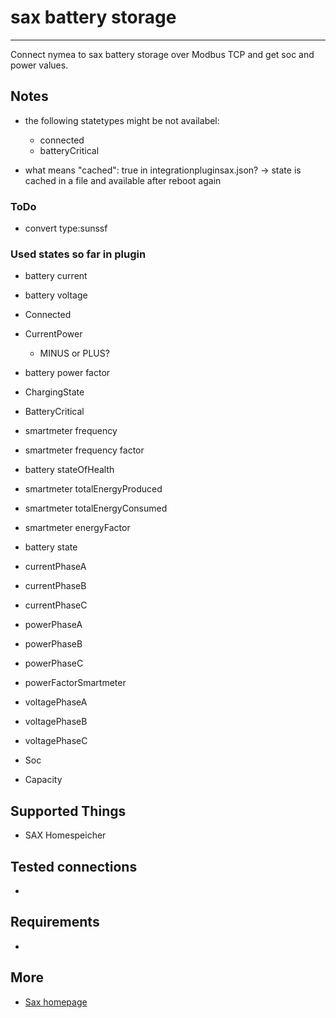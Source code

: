 # sax battery storage
--------------------------------

Connect nymea to sax battery storage over Modbus TCP and get soc and power values.


## Notes

* the following statetypes might be not availabel:
    + connected
    + batteryCritical

* what means "cached": true in integrationpluginsax.json?
    -> state is cached in a file and available after reboot again

### ToDo 
+ convert type:sunssf

### Used states so far in plugin

+ battery current

+ battery voltage

+ Connected

+ CurrentPower
    * MINUS or PLUS?
+ battery power factor

+ ChargingState

+ BatteryCritical

+ smartmeter frequency
+ smartmeter frequency factor

+ battery stateOfHealth

+ smartmeter totalEnergyProduced
+ smartmeter totalEnergyConsumed
+ smartmeter energyFactor

+ battery state

+ currentPhaseA
+ currentPhaseB
+ currentPhaseC

+ powerPhaseA
+ powerPhaseB
+ powerPhaseC
+ powerFactorSmartmeter

+ voltagePhaseA
+ voltagePhaseB
+ voltagePhaseC

+ Soc

+ Capacity


## Supported Things

* SAX Homespeicher

## Tested connections

* 

## Requirements

* 

## More
* [Sax homepage](https://sax-power.net/produkte/sax-power-home/)
